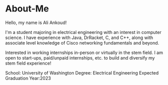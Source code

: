 # About-Me

Hello, my name is Ali Ankoud!

I'm a student majoring in electrical engineering with an interest in computer science.
I have experience with Java, DrRacket, C, and C++, along with associate level knowledge of Cisco networking fundamentals and beyond.

Interested in working internships in-person or virtually in the stem field. 
I am open to start-ups, paid/unpaid internships, etc. to build and diversify my stem field experience!

School: University of Washington
Degree: Electrical Engineering
Expected Graduation Year:2023


